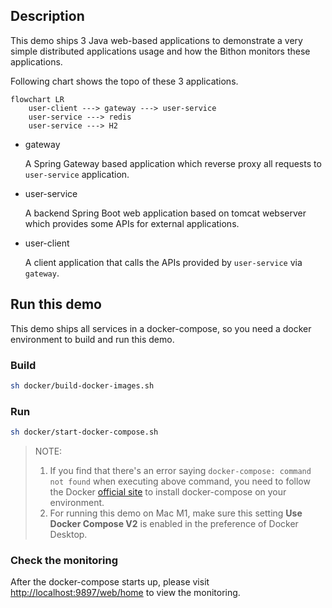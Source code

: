 
## Description

This demo ships 3 Java web-based applications to demonstrate a very simple distributed applications usage and how the Bithon monitors these applications.

Following chart shows the topo of these 3 applications.
```mermaid
flowchart LR
    user-client ---> gateway ---> user-service
    user-service ---> redis
    user-service ---> H2
```

- gateway
    
    A Spring Gateway based application which reverse proxy all requests to `user-service` application.

- user-service

    A backend Spring Boot web application based on tomcat webserver which provides some APIs for external applications.

- user-client

    A client application that calls the APIs provided by `user-service` via `gateway`.


## Run this demo

This demo ships all services in a docker-compose, so you need a docker environment to build and run this demo.

### Build

```bash
sh docker/build-docker-images.sh
```

### Run

```bash
sh docker/start-docker-compose.sh
```

> NOTE: 
> 
> 1. If you find that there's an error saying `docker-compose: command not found` when executing above command, you need to follow the Docker [official site](https://docs.docker.com/compose/install/) to install docker-compose on your environment.
> 2. For running this demo on Mac M1, make sure this setting **Use Docker Compose V2** is enabled in the preference of Docker Desktop.

### Check the monitoring

After the docker-compose starts up, please visit [http://localhost:9897/web/home](http://localhost:9897/web/home) to view the monitoring.

